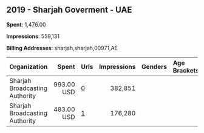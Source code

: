 ## 2019 - Sharjah Goverment - UAE 
**Spent**: 1,476.00

**Impressions**: 559,131

**Billing Addresses**: sharjah,sharjah,00971,AE

|Organization|Spent|Urls|Impressions|Genders|Age Brackets|Country Codes|
|:---|---:|:---|---:|:---|:---|:---|
|Sharjah Broadcasting Authority|993.00 USD|[0](https://www.snap.com/political-ads/asset/c283dcff1b64e9f24c87bcec76d7eacdaf44686f76ca81154bcbf1fb6ccf0fcb?mediaType=png)|382,851|||united arab emirates|
|Sharjah Broadcasting Authority|483.00 USD|[1](https://www.snap.com/political-ads/asset/213a149c346820f3a12082982dafa7c2afd33981e7c8d747cc729b214c1ff7b7?mediaType=png)|176,280|||united arab emirates|
